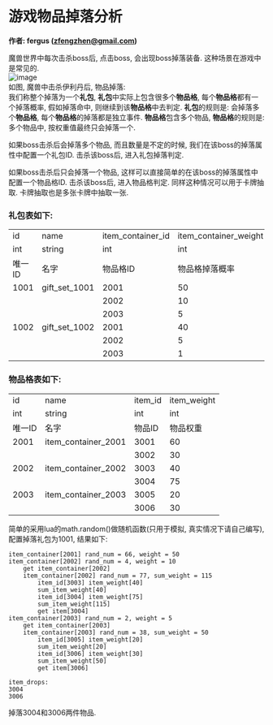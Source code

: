 # 游戏物品掉落分析  
**作者: fergus (zfengzhen@gmail.com)**    

魔兽世界中每次击杀boss后, 点击boss, 会出现boss掉落装备. 这种场景在游戏中是常见的.   
 ![image](https://github.com/zfengzhen/Blog/blob/master/img/game_item_drops_wow.jpg)  
如图, 魔兽中击杀伊利丹后, 物品掉落:  
我们称整个掉落为一个**礼包**, **礼包**中实际上包含很多个**物品格**, 每个**物品格**都有一个掉落概率, 假如掉落命中, 则继续到该**物品格**中去判定. **礼包**的规则是: 会掉落多个**物品格**, 每个**物品格**的掉落都是独立事件. **物品格**包含多个物品, **物品格**的规则是: 多个物品中, 按权重值最终只会掉落一个.   

如果boss击杀后会掉落多个物品, 而且数量是不定的时候, 我们在该boss的掉落属性中配置一个礼包ID. 击杀该boss后, 进入礼包掉落判定.  

如果boss击杀后只会掉落一个物品, 这样可以直接简单的在该boss的掉落属性中配置一个物品格ID. 击杀该boss后, 进入物品格判定. 同样这种情况可以用于卡牌抽取. 卡牌抽取也是多张卡牌中抽取一张.  
 
### 礼包表如下:    
<table>
    <tr>
        <td>id</td>
        <td>name</td>
        <td>item_container_id</td>
        <td>item_container_weight</td>
    </tr>
    <tr>
        <td>int</td>
        <td>string</td>
        <td>int</td>
        <td>int</td>
    </tr>
    <tr>
        <td>唯一ID</td>
        <td>名字</td>
        <td>物品格ID</td>
        <td>物品格掉落概率</td>
    </tr>
    <tr>
        <td>1001</td>
        <td>gift_set_1001</td>
        <td>2001</td>
        <td>50</td>
    </tr>
    <tr>
        <td></td>
        <td></td>
        <td>2002</td>
        <td>10</td>
    </tr>
    <tr>
        <td></td>
        <td></td>
        <td>2003</td>
        <td>5</td>
    </tr>
    <tr>
        <td>1002</td>
        <td>gift_set_1002</td>
        <td>2001</td>
        <td>40</td>
    </tr>
    <tr>
        <td></td>
        <td></td>
        <td>2002</td>
        <td>5</td>
    </tr>
    <tr>
        <td></td>
        <td></td>
        <td>2003</td>
        <td>1</td>
    </tr>       
</table>

### 物品格表如下:  
<table>
    <tr>
        <td>id</td>
        <td>name</td>
        <td>item_id</td>
        <td>item_weight</td>
    </tr>
    <tr>
        <td>int</td>
        <td>string</td>
        <td>int</td>
        <td>int</td>
    </tr>
    <tr>
        <td>唯一ID</td>
        <td>名字</td>
        <td>物品ID</td>
        <td>物品权重</td>
    </tr>
    <tr>
        <td>2001</td>
        <td>item_container_2001</td>
        <td>3001</td>
        <td>60</td>
    </tr>
    <tr>
        <td></td>
        <td></td>
        <td>3002</td>
        <td>30</td>
    </tr>
    <tr>
        <td>2002</td>
        <td>item_container_2002</td>
        <td>3003</td>
        <td>40</td>
    </tr>
    <tr>
        <td></td>
        <td></td>
        <td>3004</td>
        <td>75</td>
    </tr>
    <tr>
        <td>2003</td>
        <td>item_container_2003</td>
        <td>3005</td>
        <td>20</td>
    </tr>
    <tr>
        <td></td>
        <td></td>
        <td>3006</td>
        <td>30</td>
    </tr>         
</table>

简单的采用lua的math.random()做随机函数(只用于模拟, 真实情况下请自己编写), 配置掉落礼包为1001, 结果如下:

```shell
item_container[2001] rand_num = 66, weight = 50
item_container[2002] rand_num = 4, weight = 10
	get item_container[2002]
	item_container[2002] rand_num = 77, sum_weight = 115
		item_id[3003] item_weight[40]
		sum_item_weight[40]
		item_id[3004] item_weight[75]
		sum_item_weight[115]
		get item[3004]
item_container[2003] rand_num = 2, weight = 5
	get item_container[2003]
	item_container[2003] rand_num = 38, sum_weight = 50
		item_id[3005] item_weight[20]
		sum_item_weight[20]
		item_id[3006] item_weight[30]
		sum_item_weight[50]
		get item[3006]
```	

```shell	
item_drops:
3004
3006 
```

掉落3004和3006两件物品.  
	